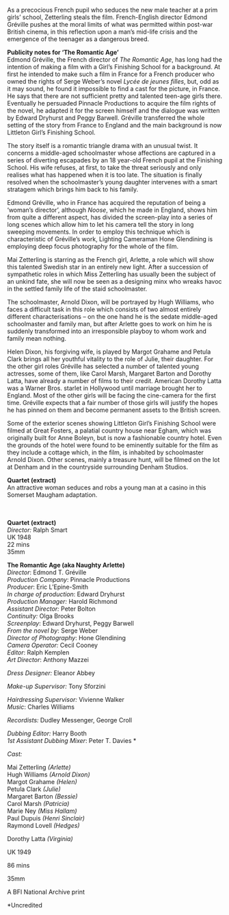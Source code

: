 
As a precocious French pupil who seduces the new male teacher at a prim girls’ school, Zetterling steals the film. French-English director Edmond Gréville pushes at the moral limits of what was permitted within post-war British cinema, in this reflection upon a man’s mid-life crisis and the emergence of the teenager as a dangerous breed.

**Publicity notes for ‘The Romantic Age’**  
Edmond Gréville, the French director of _The Romantic Age_, has long had the intention of making a film with a Girl’s Finishing School for a background. At first he intended to make such a film in France for a French producer who owned the rights of Serge Weber’s novel _Lycée de jeunes filles_, but, odd as it may sound, he found it impossible to find a cast for the picture, in France. He says that there are not sufficient pretty and talented teen-age girls there. Eventually he persuaded Pinnacle Productions to acquire the film rights of the novel, he adapted it for the screen himself and the dialogue was written by Edward Dryhurst and Peggy Barwell. Gréville transferred the whole setting of the story from France to England and the main background is now Littleton Girl’s Finishing School.

The story itself is a romantic triangle drama with an unusual twist. It concerns a middle-aged schoolmaster whose affections are captured in a series of diverting escapades by an 18 year-old French pupil at the Finishing School. His wife refuses, at first, to take the threat seriously and only realises what has happened when it is too late. The situation is finally resolved when the schoolmaster’s young daughter intervenes with a smart stratagem which brings him back to his family.

Edmond Gréville, who in France has acquired the reputation of being a ‘woman’s director’, although _Noose_, which he made in England, shows him from quite a different aspect, has divided the screen-play into a series of long scenes which allow him to let his camera tell the story in long sweeping movements. In order to employ this technique which is characteristic of Gréville’s work, Lighting Cameraman Hone Glendining is employing deep focus photography for the whole of the film.

Mai Zetterling is starring as the French girl, Arlette, a role which will show this talented Swedish star in an entirely new light. After a succession of sympathetic roles in which Miss Zetterling has usually been the subject of an unkind fate, she will now be seen as a designing minx who wreaks havoc in the settled family life of the staid schoolmaster.

The schoolmaster, Arnold Dixon, will be portrayed by Hugh Williams, who faces a difficult task in this role which consists of two almost entirely different characterisations – on the one hand he is the sedate middle-aged schoolmaster and family man, but after Arlette goes to work on him he is suddenly transformed into an irresponsible playboy to whom work and family mean nothing.

Helen Dixon, his forgiving wife, is played by Margot Grahame and Petula Clark brings all her youthful vitality to the role of Julie, their daughter. For the other girl roles Gréville has selected a number of talented young actresses, some of them, like Carol Marsh, Margaret Barton and Dorothy Latta, have already a number of films to their credit. American Dorothy Latta was a Warner Bros. starlet in Hollywood until marriage brought her to England. Most of the other girls will be facing the cine-camera for the first time. Gréville expects that a fair number of those girls will justify the hopes he has pinned on them and become permanent assets to the British screen.

Some of the exterior scenes showing Littleton Girl’s Finishing School were filmed at Great Fosters, a palatial country house near Egham, which was originally built for Anne Boleyn, but is now a fashionable country hotel. Even the grounds of the hotel were found to be eminently suitable for the film as they include a cottage which, in the film, is inhabited by schoolmaster Arnold Dixon. Other scenes, mainly a treasure hunt, will be filmed on the lot at Denham and in the countryside surrounding Denham Studios.

**Quartet (extract)**  
An attractive woman seduces and robs a young man at a casino in this Somerset Maugham adaptation.
<br><br><br>

**Quartet (extract)**  
_Director:_ Ralph Smart  
UK 1948  
22 mins  
35mm

**The Romantic Age (aka Naughty Arlette)**<br>
_Director_: Edmond T. Gréville  
_Production Company_: Pinnacle Productions  
_Producer_: Eric L’Epine-Smith  
_In charge of production_: Edward Dryhurst  
_Production Manager:_ Harold Richmond<br>
_Assistant Director:_ Peter Bolton<br>
_Continuity:_ Olga Brooks<br>
_Screenplay_: Edward Dryhurst, Peggy Barwell  
_From the novel by_: Serge Weber  
_Director of Photography_: Hone Glendining<br>
_Camera Operator:_ Cecil Cooney  
_Editor_: Ralph Kemplen  
_Art Director_: Anthony Mazzei<br>

_Dress Designer:_ Eleanor Abbey<br>

_Make-up Supervisor:_ Tony Sforzini<br>

_Hairdressing Supervisor:_ Vivienne Walker  
_Music_: Charles Williams<br>

_Recordists:_ Dudley Messenger, George Croll<br>

_Dubbing Editor:_ Harry Booth  
_1st Assistant Dubbing Mixer_: Peter T. Davies *

_Cast:_<br>

Mai Zetterling _(Arlette)_  
Hugh Williams _(Arnold Dixon)_  
Margot Grahame _(Helen)_  
Petula Clark _(Julie)_  
Margaret Barton _(Bessie)_  
Carol Marsh _(Patricia)_  
Marie Ney _(Miss Hallam)_  
Paul Dupuis _(Henri Sinclair)_  
Raymond Lovell _(Hedges)_<br>

Dorothy Latta _(Virginia)_

UK 1949<br>

86 mins<br>

35mm

A BFI National Archive print

*Uncredited<br>
<br><br>
<!--stackedit_data:
eyJoaXN0b3J5IjpbLTk1NDA3MDczOV19
-->